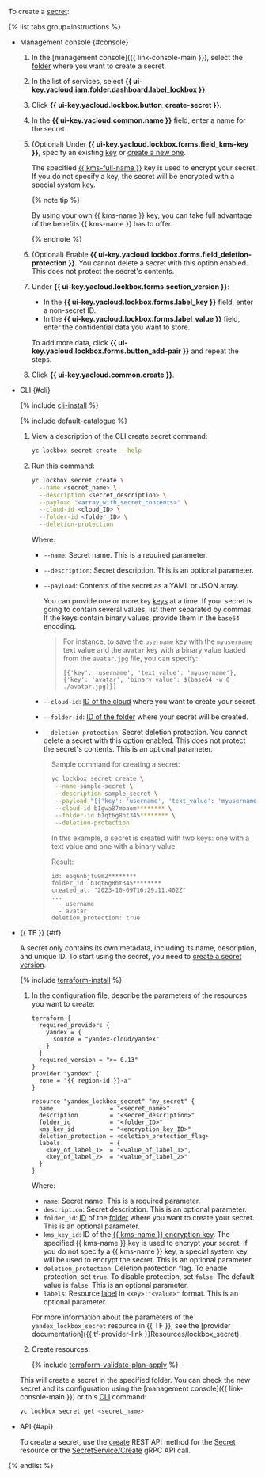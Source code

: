 To create a [secret](../../lockbox/concepts/secret.md):

{% list tabs group=instructions %}

- Management console {#console}

   1. In the [management console]({{ link-console-main }}), select the [folder](../../resource-manager/concepts/resources-hierarchy.md#folder) where you want to create a secret.
   1. In the list of services, select **{{ ui-key.yacloud.iam.folder.dashboard.label_lockbox }}**.
   1. Click **{{ ui-key.yacloud.lockbox.button_create-secret }}**.
   1. In the **{{ ui-key.yacloud.common.name }}** field, enter a name for the secret.
   1. (Optional) Under **{{ ui-key.yacloud.lockbox.forms.field_kms-key }}**, specify an existing [key](../../kms/concepts/key.md) or [create a new one](../../kms/operations/key.md#create).

      The specified [{{ kms-full-name }}](../../kms/) key is used to encrypt your secret. If you do not specify a key, the secret will be encrypted with a special system key.

      {% note tip %}

      By using your own {{ kms-name }} key, you can take full advantage of the benefits {{ kms-name }} has to offer.

      {% endnote %}

   1. (Optional) Enable **{{ ui-key.yacloud.lockbox.forms.field_deletion-protection }}**. You cannot delete a secret with this option enabled. This does not protect the secret's contents.
   1. Under **{{ ui-key.yacloud.lockbox.forms.section_version }}**:

      * In the **{{ ui-key.yacloud.lockbox.forms.label_key }}** field, enter a non-secret ID.
      * In the **{{ ui-key.yacloud.lockbox.forms.label_value }}** field, enter the confidential data you want to store.

      To add more data, click **{{ ui-key.yacloud.lockbox.forms.button_add-pair }}** and repeat the steps.
   1. Click **{{ ui-key.yacloud.common.create }}**.

- CLI {#cli}

   {% include [cli-install](../../_includes/cli-install.md) %}

   {% include [default-catalogue](../../_includes/default-catalogue.md) %}

   1. View a description of the CLI create secret command:

      ```bash
      yc lockbox secret create --help
      ```

   1. Run this command:

      ```bash
      yc lockbox secret create \
        --name <secret_name> \
        --description <secret_description> \
        --payload "<array_with_secret_contents>" \
        --cloud-id <cloud_ID> \
        --folder-id <folder_ID> \
        --deletion-protection
      ```

      Where:

      * `--name`: Secret name. This is a required parameter.
      * `--description`: Secret description. This is an optional parameter.
      * `--payload`: Contents of the secret as a YAML or JSON array.

         You can provide one or more `key` [keys](../../kms/concepts/key.md) at a time. If your secret is going to contain several values, list them separated by commas. If the keys contain binary values, provide them in the `base64` encoding.

         > For instance, to save the `username` key with the `myusername` text value and the `avatar` key with a binary value loaded from the `avatar.jpg` file, you can specify:
         >
         >`[{'key': 'username', 'text_value': 'myusername'},{'key': 'avatar', 'binary_value': $(base64 -w 0 ./avatar.jpg)}]`
      * `--cloud-id`: [ID of the cloud](../../resource-manager/operations/cloud/get-id.md) where you want to create your secret.
      * `--folder-id`: [ID of the folder](../../resource-manager/operations/folder/get-id.md) where your secret will be created.
      * `--deletion-protection`: Secret deletion protection. You cannot delete a secret with this option enabled. This does not protect the secret's contents. This is an optional parameter.

      >Sample command for creating a secret:
      >
      >```bash
      >yc lockbox secret create \
      >  --name sample-secret \
      >  --description sample_secret \
      >  --payload "[{'key': 'username', 'text_value': 'myusername'},{'key': 'avatar', 'binary_value': $(base64 -w 0 ./avatar.jpg)}]" \
      >  --cloud-id b1gwa87mbaom******** \
      >  --folder-id b1qt6g8ht345******** \
      >  --deletion-protection
      > ```
      >
      >In this example, a secret is created with two keys: one with a text value and one with a binary value.
      >
      >Result:
      >
      >```text
      >id: e6q6nbjfu9m2********
      >folder_id: b1qt6g8ht345********
      >created_at: "2023-10-09T16:29:11.402Z"
      >...
      >   - username
      >   - avatar
      >deletion_protection: true
      >```

- {{ TF }} {#tf}

   A secret only contains its own metadata, including its name, description, and unique ID. To start using the secret, you need to [create a secret version](../../lockbox/operations/secret-version-manage.md).

   {% include [terraform-install](../../_includes/terraform-install.md) %}

   1. In the configuration file, describe the parameters of the resources you want to create:

      ```hcl
      terraform {
        required_providers {
          yandex = {
            source = "yandex-cloud/yandex"
          }
        }
        required_version = ">= 0.13"
      }
      provider "yandex" {
        zone = "{{ region-id }}-a"
      }

      resource "yandex_lockbox_secret" "my_secret" {
        name                = "<secret_name>"
        description         = "<secret_description>"
        folder_id           = "<folder_ID>"
        kms_key_id          = "<encryption_key_ID>"
        deletion_protection = <deletion_protection_flag>
        labels              = {
          <key_of_label_1>  = "<value_of_label_1>",
          <key_of_label_2>  = "<value_of_label_2>"
        }
      }
      ```

      Where:
      * `name`: Secret name. This is a required parameter.
      * `description`: Secret description. This is an optional parameter.
      * `folder_id`: [ID](../../resource-manager/operations/folder/get-id.md) of the [folder](../../resource-manager/concepts/resources-hierarchy.md#folder) where you want to create your secret. This is an optional parameter.
      * `kms_key_id`: ID of the [{{ kms-name }} encryption key](../../kms/concepts/key.md). The specified {{ kms-name }} key is used to encrypt your secret. If you do not specify a {{ kms-name }} key, a special system key will be used to encrypt the secret. This is an optional parameter.
      * `deletion_protection`: Deletion protection flag. To enable protection, set `true`. To disable protection, set `false`. The default value is `false`. This is an optional parameter.
      * `labels`: Resource [label](../../overview/concepts/services.md#labels) in `<key>:"<value>"` format. This is an optional parameter.

      For more information about the parameters of the `yandex_lockbox_secret` resource in {{ TF }}, see the [provider documentation]({{ tf-provider-link }}Resources/lockbox_secret).

   1. Create resources:

      {% include [terraform-validate-plan-apply](../../_tutorials/_tutorials_includes/terraform-validate-plan-apply.md) %}

   This will create a secret in the specified folder. You can check the new secret and its configuration using the [management console]({{ link-console-main }}) or this [CLI](../../cli/) command:

   ```bash
   yc lockbox secret get <secret_name>
   ```

- API {#api}

   To create a secret, use the [create](../../lockbox/api-ref/Secret/create.md) REST API method for the [Secret](../../lockbox/api-ref/Secret/index.md) resource or the [SecretService/Create](../../lockbox/api-ref/grpc/secret_service.md#Create) gRPC API call.

{% endlist %}